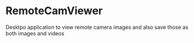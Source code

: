 # RemoteCamViewer
 Desktpo application to view remote camera images and also save those as both images and videos
